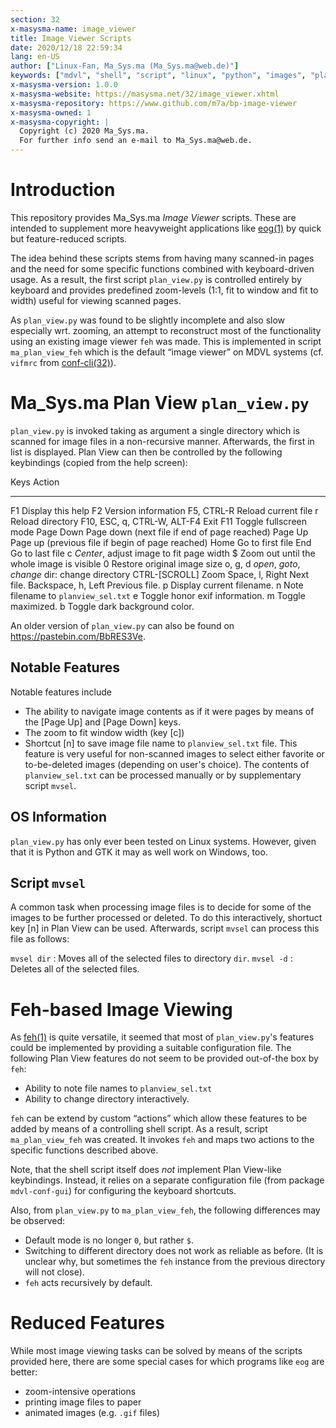 ```yaml
---
section: 32
x-masysma-name: image_viewer
title: Image Viewer Scripts
date: 2020/12/18 22:59:34
lang: en-US
author: ["Linux-Fan, Ma_Sys.ma (Ma_Sys.ma@web.de)"]
keywords: ["mdvl", "shell", "script", "linux", "python", "images", "plan_view"]
x-masysma-version: 1.0.0
x-masysma-website: https://masysma.net/32/image_viewer.xhtml
x-masysma-repository: https://www.github.com/m7a/bp-image-viewer
x-masysma-owned: 1
x-masysma-copyright: |
  Copyright (c) 2020 Ma_Sys.ma.
  For further info send an e-mail to Ma_Sys.ma@web.de.
---
```

Introduction
============

This repository provides Ma_Sys.ma _Image Viewer_ scripts. These are intended to
supplement more heavyweight applications like
[eog(1)](https://manpages.debian.org/buster/eog/eog.1.en.html) by quick but
feature-reduced scripts.

The idea behind these scripts stems from having many scanned-in pages and
the need for some specific functions combined with keyboard-driven usage.
As a result, the first script `plan_view.py` is controlled entirely by keyboard
and provides predefined zoom-levels (1:1, fit to window and fit to width) useful
for viewing scanned pages.

As `plan_view.py` was found to be slightly incomplete and also slow especially
wrt. zooming, an attempt to reconstruct most of the functionality using an
existing image viewer `feh` was made. This is implemented in script
`ma_plan_view_feh` which is the default “image viewer” on MDVL systems
(cf. `vifmrc` from [conf-cli(32)](conf_cli.xhtml)).

Ma_Sys.ma Plan View `plan_view.py`
==================================

`plan_view.py` is invoked taking as argument a single directory which is scanned
for image files in a non-recursive manner. Afterwards, the first in list is
displayed. Plan View can then be controlled by the following keybindings
(copied from the help screen):

Keys                         Action
---------------------------  ------------------------------------------------
F1                           Display this help
F2                           Version information
F5, CTRL-R                   Reload current file
r                            Reload directory
F10, ESC, q, CTRL-W, ALT-F4  Exit
F11                          Toggle fullscreen mode
Page Down                    Page down (next file if end of page reached)
Page Up                      Page up (previous file if begin of page reached)
Home                         Go to first file
End                          Go to last file
c                            _Center_, adjust image to fit page width
$                            Zoom out until the whole image is visible
0                            Restore original image size
o, g, d                      _open_, _goto_, _change_ dir: change directory
CTRL-[SCROLL]                Zoom
Space, l, Right              Next file.
Backspace, h, Left           Previous file.
p                            Display current filename.
n                            Note filename to `planview_sel.txt`
e                            Toggle honor exif information.
m                            Toggle maximized.
b                            Toggle dark background color.

An older version of `plan_view.py` can also be found on
<https://pastebin.com/BbRES3Ve>.

## Notable Features

Notable features include

 * The ability to navigate image contents as if it were pages by means of
   the [Page Up] and [Page Down] keys.
 * The zoom to fit window width (key [c])
 * Shortcut [n] to save image file name to `planview_sel.txt` file.
   This feature is very useful for non-scanned images to select either favorite
   or to-be-deleted images (depending on user's choice). The contents of
   `planview_sel.txt` can be processed manually or by supplementary script
   `mvsel`.

## OS Information

`plan_view.py` has only ever been tested on Linux systems. However, given that
it is Python and GTK it may as well work on Windows, too.

## Script `mvsel`

A common task when processing image files is to decide for some of the images
to be further processed or deleted. To do this interactively, shortuct key [n]
in Plan View can be used. Afterwards, script `mvsel` can process this file as
follows:

`mvsel dir`
:   Moves all of the selected files to directory `dir`.
`mvsel -d`
:   Deletes all of the selected files.

Feh-based Image Viewing
=======================

As [feh(1)](https://manpages.debian.org/buster/feh/feh.1.en.html) is quite
versatile, it seemed that most of `plan_view.py`'s features could be implemented
by providing a suitable configuration file. The following Plan View features
do not seem to be provided out-of-the box by `feh`:

 * Ability to note file names to `planview_sel.txt`
 * Ability to change directory interactively.

`feh` can be extend  by custom “actions” which allow these features to be added
by means of a controlling shell script. As a result, script
`ma_plan_view_feh` was created. It invokes `feh` and maps two actions to
the specific functions described above.

Note, that the shell script itself does _not_ implement Plan View-like
keybindings. Instead, it relies on a separate configuration file
(from package `mdvl-conf-gui`) for configuring the keyboard shortcuts.

Also, from `plan_view.py` to `ma_plan_view_feh`, the following differences may
be observed:

 * Default mode is no longer `0`, but rather `$`.
 * Switching to different directory does not work as reliable as before.
   (It is unclear why, but sometimes the `feh` instance from the previous
   directory will not close).
 * `feh` acts recursively by default.

Reduced Features
================

While most image viewing tasks can be solved by means of the scripts provided
here, there are some special cases for which programs like `eog` are better:

 * zoom-intensive operations
 * printing image files to paper
 * animated images (e.g. `.gif` files)

